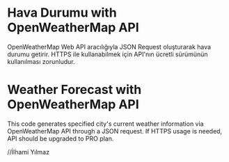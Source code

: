 # Hava Durumu with OpenWeatherMap API

OpenWeatherMap Web API aracılığıyla JSON Request oluşturarak hava durumu getirir.
HTTPS ile kullanabilmek için API'nın ücretli sürümünün kullanılması zorunludur.

# Weather Forecast with OpenWeatherMap API

This code generates specified city's current weather information via OpenWeatherMap API through a JSON request.
If HTTPS usage is needed, API should be upgraded to PRO plan.

//İlhami Yılmaz
